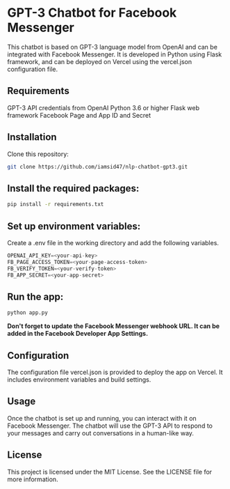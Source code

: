 # GPT-3 Chatbot for Facebook Messenger
This chatbot is based on GPT-3 language model from OpenAI and can be integrated with Facebook Messenger. It is developed in Python using Flask framework, and can be deployed on Vercel using the vercel.json configuration file.

## Requirements
GPT-3 API credentials from OpenAI
Python 3.6 or higher
Flask web framework
Facebook Page and App ID and Secret

## Installation
Clone this repository:
```bash
git clone https://github.com/iamsid47/nlp-chatbot-gpt3.git
```


## Install the required packages:
```bash
pip install -r requirements.txt
```

## Set up environment variables:
Create a .env file in the working directory and add the following variables.

```python
OPENAI_API_KEY=<your-api-key>
FB_PAGE_ACCESS_TOKEN=<your-page-access-token>
FB_VERIFY_TOKEN=<your-verify-token>
FB_APP_SECRET=<your-app-secret>
```

## Run the app:

```bash
python app.py
```

<b>Don't forget to update the Facebook Messenger webhook URL. It can be added in the Facebook Developer App Settings.</b>

## Configuration
The configuration file vercel.json is provided to deploy the app on Vercel. It includes environment variables and build settings.

## Usage
Once the chatbot is set up and running, you can interact with it on Facebook Messenger. The chatbot will use the GPT-3 API to respond to your messages and carry out conversations in a human-like way.

## License
This project is licensed under the MIT License. See the LICENSE file for more information.
